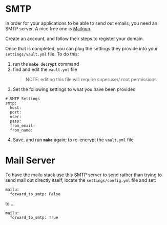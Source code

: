 # SMTP

In order for your applications to be able to send out emails, you
need an SMTP server. A nice free one is [Mailgun](http://mailgun.com/).

Create an account, and follow their steps to register your domain.

Once that is completed, you can plug the settings they provide into
your `settings/vault.yml` file.
To do this:

1. run the **`make decrypt`** command
2. find and edit the `vault.yml` file
    > NOTE: editing this file will require superuser/ root permissions
3. Set the following settings to what you have been provided

```
# SMTP Settings
smtp:
  host:
  port:
  user:
  pass:
  from_email:
  from_name:
```
4. Save, and run **`make`** again; to re-encrypt the `vault.yml` file


# Mail Server

To have the mailu stack use this SMTP server to send rather
than trying to send mail out directly itself, locate the
`settings/config.yml` file and set:

```
mailu:
  forward_to_smtp: False
```
to ...

```
mailu:
  forward_to_smtp: True
```
